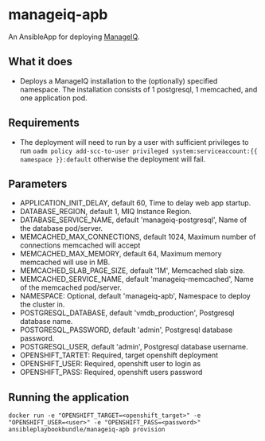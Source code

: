 manageiq-apb
======================

An AnsibleApp for deploying [ManageIQ](http://manageiq.org/).

## What it does
* Deploys a ManageIQ installation to the (optionally) specified namespace. The installation consists of 1 postgresql, 1 memcached, and one application pod.

## Requirements
* The deployment will need to run by a user with sufficient privileges to run `oadm policy add-scc-to-user privileged system:serviceaccount:{{ namespace }}:default` otherwise the deployment will fail.

## Parameters
* APPLICATION_INIT_DELAY, default 60, Time to delay web app startup.
* DATABASE_REGION, default 1, MIQ Instance Region.
* DATABASE_SERVICE_NAME, default 'manageiq-postgresql', Name of the database pod/server.
* MEMCACHED_MAX_CONNECTIONS, default 1024, Maximum number of connections memcached will accept
* MEMCACHED_MAX_MEMORY, default 64, Maximum memory memcached will use in MB.
* MEMCACHED_SLAB_PAGE_SIZE, default '1M', Memcached slab size.
* MEMCACHED_SERVICE_NAME, default 'manageiq-memcached', Name of the memcached pod/server.
* NAMESPACE: Optional, default 'manageiq-apb', Namespace to deploy the cluster in.
* POSTGRESQL_DATABASE, default 'vmdb_production', Postgresql database name.
* POSTGRESQL_PASSWORD, default 'admin', Postgresql database password.
* POSTGRESQL_USER, default 'admin', Postgresql database username.
* OPENSHIFT_TARTET: Required, target openshift deployment
* OPENSHIFT_USER: Required, openshift user to login as
* OPENSHIFT_PASS: Required, openshift users password

## Running the application
`docker run -e "OPENSHIFT_TARGET=<openshift_target>" -e "OPENSHIFT_USER=<user>" -e "OPENSHIFT_PASS=<password>" ansibleplaybookbundle/manageiq-apb provision`
